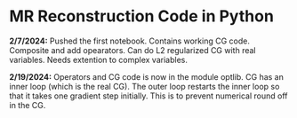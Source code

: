 # MR Reconstruction Code in Python

**2/7/2024:**  Pushed the first notebook. Contains working CG code. Composite and add opearators. Can do L2 regularized
CG with real variables. Needs extention to complex variables.

**2/19/2024:** Operators and CG code is now in the module optlib. CG has an inner loop (which is the real CG). The outer
loop restarts the inner loop so that it takes one gradient step initially. This is to prevent numerical round off in the
CG.
